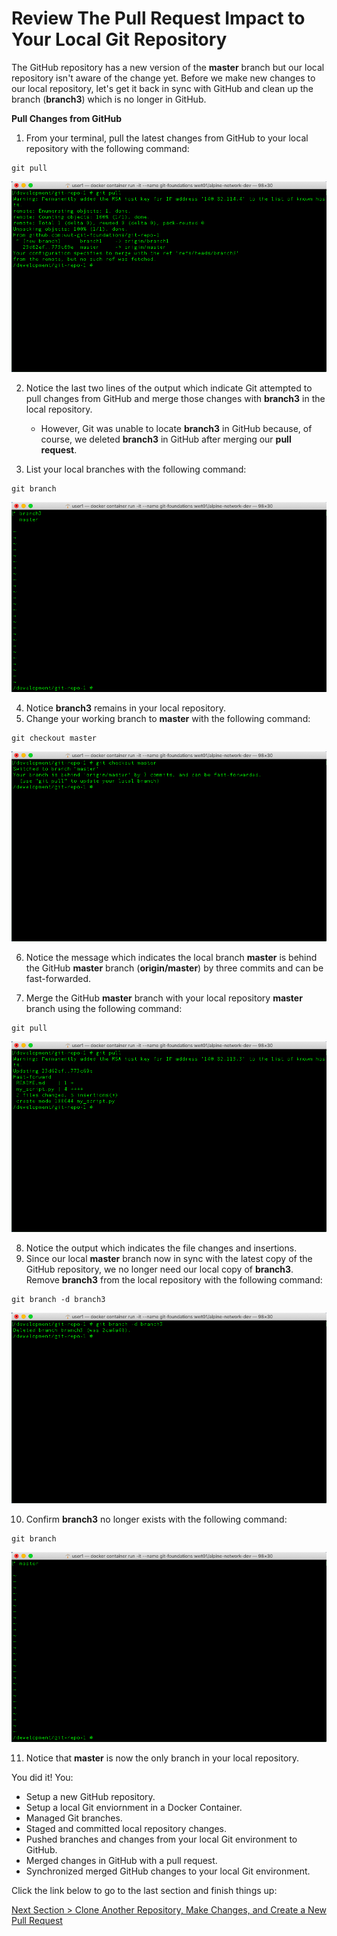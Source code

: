 # Review The Pull Request Impact to Your Local Git Repository

The GitHub repository has a new version of the **master** branch but our local repository isn't aware of the change yet.  Before we make new changes to our local repository, let's get it back in sync with GitHub and clean up the branch (**branch3**) which is no longer in GitHub.



**Pull Changes from GitHub**

1. From your terminal, pull the latest changes from GitHub to your local repository with the following command:

```shell
git pull
```

![git-pull-branch3](../images/git-pull-branch3.png)



2. Notice the last two lines of the output which indicate Git attempted to pull changes from GitHub and merge those changes with **branch3** in the local repository.
   - However, Git was unable to locate **branch3** in GitHub because, of course, we deleted **branch3** in GitHub after merging our **pull request**.

3. List your local branches with the following command:

```shell
git branch
```

![git-branch-5](../images/git-branch-5.png)



4. Notice **branch3** remains in your local repository.
5. Change your working branch to **master** with the following command:

```shell
git checkout master
```

![git-checkout-master](../images/git-checkout-master.png)



6. Notice the message which indicates the local branch **master** is behind the GitHub **master** branch (**origin/master**) by three commits and can be fast-forwarded.

7. Merge the GitHub **master** branch with your local repository **master** branch using the following command:

```shell
git pull
```

![git-pull-master](../images/git-pull-master.png)



8. Notice the output which indicates the file changes and insertions.
9. Since our local **master** branch now in sync with the latest copy of the GitHub repository, we no longer need our local copy of **branch3**.  Remove **branch3** from the local repository with the following command:

```shell
git branch -d branch3
```

![git-branch-d-branch3](../images/git-branch-d-branch3.png)



10. Confirm **branch3** no longer exists with the following command:

```shell
git branch
```

![git-branch-7](../images/git-branch-7.png)



11. Notice that **master** is now the only branch in your local repository.



You did it!  You:

- Setup a new GitHub repository.
- Setup a local Git enviornment in a Docker Container.
- Managed Git branches.
- Staged and committed local repository changes.
- Pushed branches and changes from your local Git environment to GitHub.
- Merged changes in GitHub with a pull request.
- Synchronized merged GitHub changes to your local Git environment.



Click the link below to go to the last section and finish things up:

[Next Section > Clone Another Repository, Make Changes, and Create a New Pull Request](section_13.md "Clone Another Repository, Make Changes, and Create a New Pull Request")

